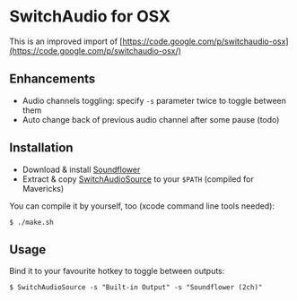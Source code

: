 # SwitchAudio for OSX

This is an improved import of [https://code.google.com/p/switchaudio-osx](https://code.google.com/p/switchaudio-osx/)

## Enhancements

- Audio channels toggling: specify `-s` parameter twice to toggle between them
- Auto change back of previous audio channel after some pause (todo)

## Installation

- Download & install [Soundflower](http://cycling74.com/products/soundflower/)
- Extract & copy [SwitchAudioSource](https://github.com/razum2um/switchaudio-osx/releases/download/v1.0.0/SwitchAudioSource.zip) to your `$PATH` (compiled for Mavericks)

You can compile it by yourself, too (xcode command line tools needed):

    $ ./make.sh

## Usage

Bind it to your favourite hotkey to toggle between outputs:

    $ SwitchAudioSource -s "Built-in Output" -s "Soundflower (2ch)"

